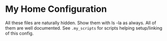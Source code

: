  My Home Configuration
=====

All these files are naturally hidden.
Show them with ls -la as always.
All of them are well documented.
See `.my_scripts` for scripts helping setup/linking of this config.
